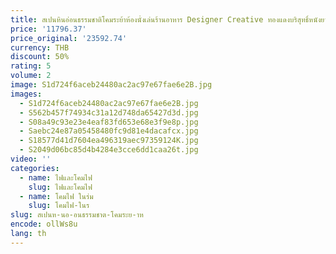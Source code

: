 ```yaml
---
title: สเปนหินอ่อนธรรมชาติโคมระย้าห้องนั่งเล่นร้านอาหาร Designer Creative ทองแดงบริสุทธิ์หนังยาวโคมไฟเหนือโต๊ะ
price: '11796.37'
price_original: '23592.74'
currency: THB
discount: 50%
rating: 5
volume: 2
image: S1d724f6aceb24480ac2ac97e67fae6e2B.jpg
images:
  - S1d724f6aceb24480ac2ac97e67fae6e2B.jpg
  - S562b457f74934c31a12d748da65427d3d.jpg
  - S08a49c93e23e4eaf83fd653e68e3f9e8p.jpg
  - Saebc24e87a05458480fc9d81e4dacafcx.jpg
  - S18577d41d7604ea496319aec97359124K.jpg
  - S2049d06bc85d4b4284e3cce6dd1caa26t.jpg
video: ''
categories:
  - name: ไฟและโคมไฟ
    slug: ไฟและโคมไฟ
  - name: โคมไฟ ในร่ม
    slug: โคมไฟ-ในร
slug: สเปนห-นอ-อนธรรมชาต-โคมระย-าห
encode: ollWs8u
lang: th
---
```

  